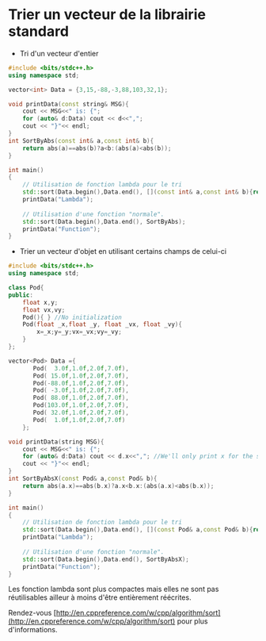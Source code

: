 # Trier un vecteur de la librairie standard

* Tri d'un vecteur d'entier
```C++ runnable
#include <bits/stdc++.h> 
using namespace std;

vector<int> Data = {3,15,-88,-3,88,103,32,1};

void printData(const string& MSG){
    cout << MSG<<" is: {";
    for (auto& d:Data) cout << d<<",";
    cout << "}"<< endl;    
}
int SortByAbs(const int& a,const int& b){
    return abs(a)==abs(b)?a<b:(abs(a)<abs(b));
}

int main()
{
    // Utilisation de fonction lambda pour le tri
    std::sort(Data.begin(),Data.end(), [](const int& a,const int& b){return a<b;});
    printData("Lambda");
    
    // Utilisation d'une fonction "normale".  
    std::sort(Data.begin(),Data.end(), SortByAbs);
    printData("Function");
}
```

* Trier un vecteur d'objet en utilisant certains champs de celui-ci
```C++ runnable
#include <bits/stdc++.h> 
using namespace std;

class Pod{
public:    
    float x,y;
    float vx,vy;
    Pod(){ } //No initialization
    Pod(float _x,float _y, float _vx, float _vy){
        x=_x;y=_y;vx=_vx;vy=_vy;
    }
};

vector<Pod> Data ={
       Pod(  3.0f,1.0f,2.0f,7.0f),
       Pod( 15.0f,1.0f,2.0f,7.0f),
       Pod(-88.0f,1.0f,2.0f,7.0f),
       Pod( -3.0f,1.0f,2.0f,7.0f),
       Pod( 88.0f,1.0f,2.0f,7.0f),
       Pod(103.0f,1.0f,2.0f,7.0f),
       Pod( 32.0f,1.0f,2.0f,7.0f),
       Pod(  1.0f,1.0f,2.0f,7.0f)
    };

void printData(string MSG){
    cout << MSG<<" is: {";
    for (auto& d:Data) cout << d.x<<","; //We'll only print x for the sake of simplicity
    cout << "}"<< endl;    
}
int SortByAbsX(const Pod& a,const Pod& b){
    return abs(a.x)==abs(b.x)?a.x<b.x:(abs(a.x)<abs(b.x));
}

int main()
{
    // Utilisation de fonction lambda pour le tri    
    std::sort(Data.begin(),Data.end(), [](const Pod& a,const Pod& b){return a.x<b.x;});
    printData("Lambda");
    
    // Utilisation d'une fonction "normale". 
    std::sort(Data.begin(),Data.end(), SortByAbsX);
    printData("Function");
}
```
Les fonction lambda sont plus compactes mais elles ne sont pas réutilisables ailleur à moins d'être entièrement réécrites.

Rendez-vous [http://en.cppreference.com/w/cpp/algorithm/sort](http://en.cppreference.com/w/cpp/algorithm/sort) pour plus d'informations.

